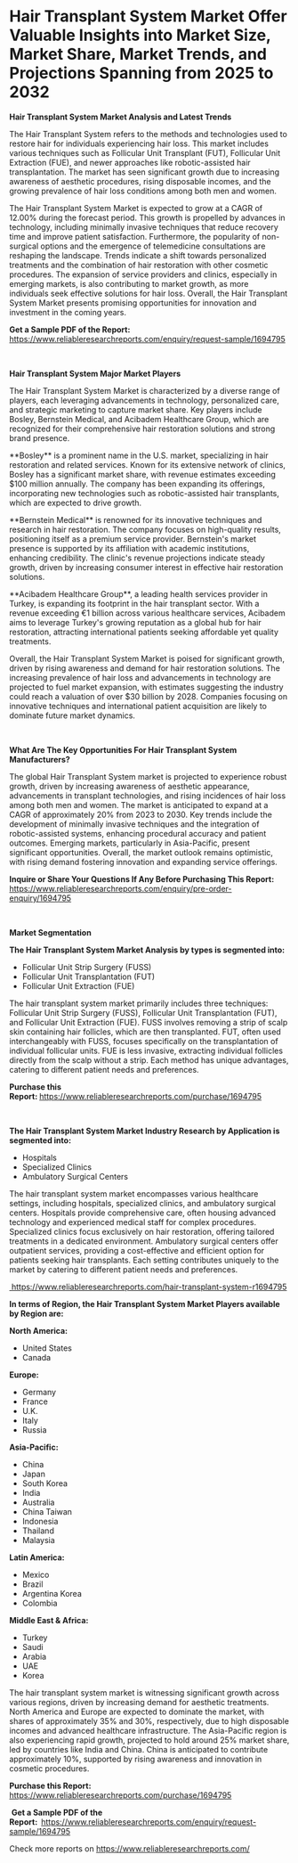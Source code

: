 <p><h1>Hair Transplant System Market Offer Valuable Insights into Market Size, Market Share, Market Trends, and Projections Spanning from 2025 to 2032</h1></p><p><strong>Hair Transplant System Market Analysis and Latest Trends</strong></p>
<p><p>The Hair Transplant System refers to the methods and technologies used to restore hair for individuals experiencing hair loss. This market includes various techniques such as Follicular Unit Transplant (FUT), Follicular Unit Extraction (FUE), and newer approaches like robotic-assisted hair transplantation. The market has seen significant growth due to increasing awareness of aesthetic procedures, rising disposable incomes, and the growing prevalence of hair loss conditions among both men and women.</p><p>The Hair Transplant System Market is expected to grow at a CAGR of 12.00% during the forecast period. This growth is propelled by advances in technology, including minimally invasive techniques that reduce recovery time and improve patient satisfaction. Furthermore, the popularity of non-surgical options and the emergence of telemedicine consultations are reshaping the landscape. Trends indicate a shift towards personalized treatments and the combination of hair restoration with other cosmetic procedures. The expansion of service providers and clinics, especially in emerging markets, is also contributing to market growth, as more individuals seek effective solutions for hair loss. Overall, the Hair Transplant System Market presents promising opportunities for innovation and investment in the coming years.</p></p>
<p><strong>Get a Sample PDF of the Report:&nbsp;</strong> <a href="https://www.reliableresearchreports.com/enquiry/request-sample/1694795?utm_campaign=2295&utm_medium=2&utm_source=Github&utm_content=ia&utm_term=03032025&utm_id=hair-transplant-system">https://www.reliableresearchreports.com/enquiry/request-sample/1694795</a></p>
<p>&nbsp;</p>
<p><strong>Hair Transplant System Major Market Players</strong></p>
<p><p>The Hair Transplant System Market is characterized by a diverse range of players, each leveraging advancements in technology, personalized care, and strategic marketing to capture market share. Key players include Bosley, Bernstein Medical, and Acibadem Healthcare Group, which are recognized for their comprehensive hair restoration solutions and strong brand presence.</p><p>**Bosley** is a prominent name in the U.S. market, specializing in hair restoration and related services. Known for its extensive network of clinics, Bosley has a significant market share, with revenue estimates exceeding $100 million annually. The company has been expanding its offerings, incorporating new technologies such as robotic-assisted hair transplants, which are expected to drive growth.</p><p>**Bernstein Medical** is renowned for its innovative techniques and research in hair restoration. The company focuses on high-quality results, positioning itself as a premium service provider. Bernstein's market presence is supported by its affiliation with academic institutions, enhancing credibility. The clinic's revenue projections indicate steady growth, driven by increasing consumer interest in effective hair restoration solutions.</p><p>**Acibadem Healthcare Group**, a leading health services provider in Turkey, is expanding its footprint in the hair transplant sector. With a revenue exceeding €1 billion across various healthcare services, Acibadem aims to leverage Turkey's growing reputation as a global hub for hair restoration, attracting international patients seeking affordable yet quality treatments.</p><p>Overall, the Hair Transplant System Market is poised for significant growth, driven by rising awareness and demand for hair restoration solutions. The increasing prevalence of hair loss and advancements in technology are projected to fuel market expansion, with estimates suggesting the industry could reach a valuation of over $30 billion by 2028. Companies focusing on innovative techniques and international patient acquisition are likely to dominate future market dynamics.</p></p>
<p>&nbsp;</p>
<p><strong>What Are The Key Opportunities For Hair Transplant System Manufacturers?</strong></p>
<p><p>The global Hair Transplant System market is projected to experience robust growth, driven by increasing awareness of aesthetic appearance, advancements in transplant technologies, and rising incidences of hair loss among both men and women. The market is anticipated to expand at a CAGR of approximately 20% from 2023 to 2030. Key trends include the development of minimally invasive techniques and the integration of robotic-assisted systems, enhancing procedural accuracy and patient outcomes. Emerging markets, particularly in Asia-Pacific, present significant opportunities. Overall, the market outlook remains optimistic, with rising demand fostering innovation and expanding service offerings.</p></p>
<p><strong>Inquire or Share Your Questions If Any Before Purchasing This Report:</strong> <a href="https://www.reliableresearchreports.com/enquiry/pre-order-enquiry/1694795?utm_campaign=2295&utm_medium=2&utm_source=Github&utm_content=ia&utm_term=03032025&utm_id=hair-transplant-system">https://www.reliableresearchreports.com/enquiry/pre-order-enquiry/1694795</a></p>
<p>&nbsp;</p>
<p><strong>Market Segmentation</strong></p>
<p><strong>The Hair Transplant System Market Analysis by types is segmented into:</strong></p>
<p><ul><li>Follicular Unit Strip Surgery (FUSS)</li><li>Follicular Unit Transplantation (FUT)</li><li>Follicular Unit Extraction (FUE)</li></ul></p>
<p><p>The hair transplant system market primarily includes three techniques: Follicular Unit Strip Surgery (FUSS), Follicular Unit Transplantation (FUT), and Follicular Unit Extraction (FUE). FUSS involves removing a strip of scalp skin containing hair follicles, which are then transplanted. FUT, often used interchangeably with FUSS, focuses specifically on the transplantation of individual follicular units. FUE is less invasive, extracting individual follicles directly from the scalp without a strip. Each method has unique advantages, catering to different patient needs and preferences.</p></p>
<p><strong>Purchase this Report:&nbsp;</strong><a href="https://www.reliableresearchreports.com/purchase/1694795?utm_campaign=2295&utm_medium=2&utm_source=Github&utm_content=ia&utm_term=03032025&utm_id=hair-transplant-system">https://www.reliableresearchreports.com/purchase/1694795</a></p>
<p>&nbsp;</p>
<p><strong>The Hair Transplant System Market Industry Research by Application is segmented into:</strong></p>
<p><ul><li>Hospitals</li><li>Specialized Clinics</li><li>Ambulatory Surgical Centers</li></ul></p>
<p><p>The hair transplant system market encompasses various healthcare settings, including hospitals, specialized clinics, and ambulatory surgical centers. Hospitals provide comprehensive care, often housing advanced technology and experienced medical staff for complex procedures. Specialized clinics focus exclusively on hair restoration, offering tailored treatments in a dedicated environment. Ambulatory surgical centers offer outpatient services, providing a cost-effective and efficient option for patients seeking hair transplants. Each setting contributes uniquely to the market by catering to different patient needs and preferences.</p></p>
<p><a href="https://www.reliableresearchreports.com/hair-transplant-system-r1694795?utm_campaign=2295&utm_medium=2&utm_source=Github&utm_content=ia&utm_term=03032025&utm_id=hair-transplant-system">&nbsp;https://www.reliableresearchreports.com/hair-transplant-system-r1694795</a></p>
<p><strong>In terms of Region, the Hair Transplant System Market Players available by Region are:</strong></p>
<p>
    <p> <strong> North America: </strong>
        <ul>
            <li>United States</li>
            <li>Canada</li>
        </ul>
        </p> 
    <p> <strong> Europe: </strong>
        <ul>
            <li>Germany</li>
            <li>France</li>
            <li>U.K.</li>
            <li>Italy</li>
            <li>Russia</li>
        </ul>
        </p> 
    <p> <strong> Asia-Pacific: </strong>
        <ul>
            <li>China</li>
            <li>Japan</li>
            <li>South Korea</li>
            <li>India</li>
            <li>Australia</li>
            <li>China Taiwan</li>
            <li>Indonesia</li>
            <li>Thailand</li>
            <li>Malaysia</li>
        </ul>
        </p> 
    <p> <strong> Latin America: </strong>
        <ul>
            <li>Mexico</li>
            <li>Brazil</li>
            <li>Argentina Korea</li>
            <li>Colombia</li>
        </ul>
        </p> 
    <p> <strong> Middle East & Africa: </strong>
        <ul>
            <li>Turkey</li>
            <li>Saudi</li>
            <li>Arabia</li>
            <li>UAE</li>
            <li>Korea</li>
        </ul>
    </p>
    </p>
<p><p>The hair transplant system market is witnessing significant growth across various regions, driven by increasing demand for aesthetic treatments. North America and Europe are expected to dominate the market, with shares of approximately 35% and 30%, respectively, due to high disposable incomes and advanced healthcare infrastructure. The Asia-Pacific region is also experiencing rapid growth, projected to hold around 25% market share, led by countries like India and China. China is anticipated to contribute approximately 10%, supported by rising awareness and innovation in cosmetic procedures.</p></p>
<p><strong>Purchase this Report: </strong><a href="https://www.reliableresearchreports.com/purchase/1694795?utm_campaign=2295&utm_medium=2&utm_source=Github&utm_content=ia&utm_term=03032025&utm_id=hair-transplant-system">https://www.reliableresearchreports.com/purchase/1694795</a></p>
<p>&nbsp;<strong>Get a Sample PDF of the Report:&nbsp;&nbsp;</strong><a href="https://www.reliableresearchreports.com/enquiry/request-sample/1694795?utm_campaign=2295&utm_medium=2&utm_source=Github&utm_content=ia&utm_term=03032025&utm_id=hair-transplant-system">https://www.reliableresearchreports.com/enquiry/request-sample/1694795</a></p>
<p><strong></strong></p>
<p>Check more reports on <a href="https://www.reliableresearchreports.com/?utm_campaign=2295&utm_medium=2&utm_source=Github&utm_content=ia&utm_term=03032025&utm_id=hair-transplant-system">https://www.reliableresearchreports.com/</a></p>